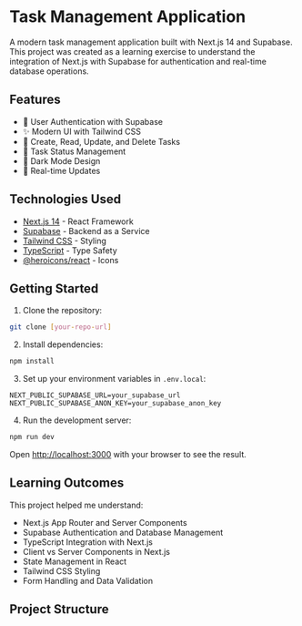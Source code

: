 # Task Management Application

A modern task management application built with Next.js 14 and Supabase. This project was created as a learning exercise to understand the integration of Next.js with Supabase for authentication and real-time database operations.

## Features

- 🔐 User Authentication with Supabase
- ✨ Modern UI with Tailwind CSS
- 📝 Create, Read, Update, and Delete Tasks
- 🎯 Task Status Management
- 🌙 Dark Mode Design
- 🔄 Real-time Updates

## Technologies Used

- [Next.js 14](https://nextjs.org/) - React Framework
- [Supabase](https://supabase.com/) - Backend as a Service
- [Tailwind CSS](https://tailwindcss.com/) - Styling
- [TypeScript](https://www.typescriptlang.org/) - Type Safety
- [@heroicons/react](https://heroicons.com/) - Icons

## Getting Started

1. Clone the repository:

```bash
git clone [your-repo-url]
```

2. Install dependencies:

```bash
npm install
```

3. Set up your environment variables in `.env.local`:

```env
NEXT_PUBLIC_SUPABASE_URL=your_supabase_url
NEXT_PUBLIC_SUPABASE_ANON_KEY=your_supabase_anon_key
```

4. Run the development server:

```bash
npm run dev
```

Open [http://localhost:3000](http://localhost:3000) with your browser to see the result.

## Learning Outcomes

This project helped me understand:

- Next.js App Router and Server Components
- Supabase Authentication and Database Management
- TypeScript Integration with Next.js
- Client vs Server Components in Next.js
- State Management in React
- Tailwind CSS Styling
- Form Handling and Data Validation

## Project Structure
